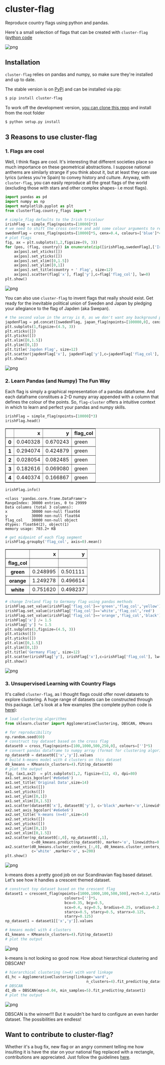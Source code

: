 
# cluster-flag

Reproduce country flags using python and pandas.

Here's a small selection of flags that can be created with ``cluster-flag`` ([python code]([here](https://github.com/dashee87/cluster-flag/tree/master/example/six_classic_flags.py))

![png](examples/six_classic_flags.png)

## Installation

``cluster-flag`` relies on pandas and numpy, so make sure they're installed and up to date.

The stable version is on [PyPi](https://pypi.python.org/pypi/cluster-flag/0.1.0) and can be installed via pip:
```bash
$ pip install cluster-flag
```

To work off the development version, [you can clone this repo](https://help.github.com/articles/cloning-a-repository/) and install from the root folder

```bash
$ python setup.py install
```

## 3 Reasons to use cluster-flag

### 1. Flags are cool

Well, I think flags are cool. It's interesting that different societies place so much importance on these geometrical abstractions. I suppose national anthems are similarly strange if you think about it, but at least they can use lyrics (unless you're Spain) to convey history and culture. Anyway, with ``cluster-flag``, you can easily reproduce all the great flags of the world (excluding those with stars and other complex shapes- i.e most flags).


```python
import pandas as pd
import numpy as np
import matplotlib.pyplot as plt
from clusterflag.country_flags import *

# simple_flag defaults to the Irish tricolour
irishFlag = simple_flag(npoints=[10000]*3)
# we need to shift the cross centre and add some colour arguments to recreate the Swedish flag
swedenFlag = cross_flag(npoints=[10000]*5, cenx=0.4, colours=['blue']*4 + ['yellow'])
# plot flags
fig, ax = plt.subplots(1,2,figsize=(9, 3))
for (pos, (flag, country)) in enumerate(zip([irishFlag,swedenFlag],['Ireland', 'Sweden'])):
    ax[pos].set_xticks([])
    ax[pos].set_yticks([])
    ax[pos].set_xlim([0,1.5])
    ax[pos].set_ylim([0,1])
    ax[pos].set_title(country + ' Flag', size=12)
    ax[pos].scatter(flag['x'], flag['y'],c=flag['flag_col'], lw=0)
plt.show()

```


![png](examples/ireland_sweden.png)


You can also use ``cluster-flag`` to invent flags that really should exist. Get ready for the inevitable political union of Sweden and Japan by pledging your allegiance to the flag of Japden (aka Swepan).


```python
# the second value in the array is 0, as we don't want any background points in the Japan flag
japdenFlag = pd.concat([swedenFlag, japan_flag(npoints=[100000,0], cenx=0.4)])
plt.subplots(1,figsize=(4.5, 3))
plt.xticks([])
plt.yticks([])
plt.xlim([0,1.5])
plt.ylim([0,1])
plt.title('Japden Flag', size=12)
plt.scatter(japdenFlag['x'], japdenFlag['y'],c=japdenFlag['flag_col'], lw=0)
plt.show()
```


![png](examples/japden_swepan.png)


### 2. Learn Pandas (and Numpy) The Fun Way

Each flag is simply a graphical representation of a pandas dataframe. And each dataframe constitues a 2-D numpy array appended with a column that defines the colour of the points. So, ``flag-cluster`` offers a intuitive context in which to learn and perfect your pandas and numpy skills.


```python
irishFlag = simple_flag(npoints=[10000]*3)
irishFlag.head()
```




<div>
<table border="1" class="dataframe">
  <thead>
    <tr style="text-align: right;">
      <th></th>
      <th>x</th>
      <th>y</th>
      <th>flag_col</th>
    </tr>
  </thead>
  <tbody>
    <tr>
      <th>0</th>
      <td>0.040328</td>
      <td>0.670243</td>
      <td>green</td>
    </tr>
    <tr>
      <th>1</th>
      <td>0.294074</td>
      <td>0.424879</td>
      <td>green</td>
    </tr>
    <tr>
      <th>2</th>
      <td>0.028054</td>
      <td>0.082485</td>
      <td>green</td>
    </tr>
    <tr>
      <th>3</th>
      <td>0.182616</td>
      <td>0.069080</td>
      <td>green</td>
    </tr>
    <tr>
      <th>4</th>
      <td>0.440374</td>
      <td>0.166867</td>
      <td>green</td>
    </tr>
  </tbody>
</table>
</div>




```python
irishFlag.info()
```

    <class 'pandas.core.frame.DataFrame'>
    RangeIndex: 30000 entries, 0 to 29999
    Data columns (total 3 columns):
    x           30000 non-null float64
    y           30000 non-null float64
    flag_col    30000 non-null object
    dtypes: float64(2), object(1)
    memory usage: 703.2+ KB
    


```python
# get midpoint of each flag segment
irishFlag.groupby('flag_col', axis=0).mean()
```




<div>
<table border="1" class="dataframe">
  <thead>
    <tr style="text-align: right;">
      <th></th>
      <th>x</th>
      <th>y</th>
    </tr>
    <tr>
      <th>flag_col</th>
      <th></th>
      <th></th>
    </tr>
  </thead>
  <tbody>
    <tr>
      <th>green</th>
      <td>0.248995</td>
      <td>0.501111</td>
    </tr>
    <tr>
      <th>orange</th>
      <td>1.249278</td>
      <td>0.496614</td>
    </tr>
    <tr>
      <th>white</th>
      <td>0.751620</td>
      <td>0.498237</td>
    </tr>
  </tbody>
</table>
</div>




```python
# change Ireland flag to Germany flag using pandas methods
irishFlag.set_value(irishFlag['flag_col']=='green','flag_col','yellow')
irishFlag.set_value(irishFlag['flag_col']=='white','flag_col','red')
irishFlag.set_value(irishFlag['flag_col']=='orange','flag_col','black')
irishFlag['x'] /= 1.5
irishFlag['y'] *= 1.5
plt.subplots(1,figsize=(4.5, 3))
plt.xticks([])
plt.yticks([])
plt.xlim([0,1.5])
plt.ylim([0,1])
plt.title('Germany Flag', size=12)
plt.scatter(irishFlag['y'], irishFlag['x'],c=irishFlag['flag_col'], lw=0)
plt.show()
```


![png](examples/ireland_germany.png)


### 3. Unsupervised Learning with Country Flags

It's called ``cluster-flag``, as I thought flags could offer novel datasets to explore clustering. A huge range of datasets can be constructed through this package. Let's look at a few examples (the complete python code is [here](https://github.com/dashee87/cluster-flag/tree/master/example/kmeans_hc_dbscan.py)):


```python
# load clustering algorithms
from sklearn.cluster import AgglomerativeClustering, DBSCAN, KMeans

# for reproducibility
np.random.seed(60)
# construct toy dataset based on the cross flag
dataset0 = cross_flag(npoints=[100,1000,500,250,0], colours=['']*5)
# convert pandas dataframe to numpy array (format for clustering algorithms)
np_dataset0 = dataset0[['x','y']].values
# build k-means model with 4 clusters on this dataset
d0_kmeans = KMeans(n_clusters=4).fit(np_dataset0)
# plot the output
fig, (ax1,ax2)  = plt.subplots(1,2, figsize=(12, 4), dpi=80)
ax1.set_axis_bgcolor('#e6e6e6')
ax1.set_title('Original Data',size=14)
ax1.set_xticks([])
ax1.set_yticks([])
ax1.set_ylim([0,1])
ax1.set_xlim([0,1.5])
ax1.scatter(dataset0['x'], dataset0['y'], c='black',marker='o',linewidths=0.0)
ax2.set_axis_bgcolor('#e6e6e6')
ax2.set_title('k-means (n=4)',size=14)
ax2.set_xticks([])
ax2.set_yticks([])
ax2.set_ylim([0,1])
ax2.set_xlim([0,1.5])
ax2.scatter(np_dataset0[:,0], np_dataset0[:,1], 
            c=d0_kmeans.predict(np_dataset0), marker='o', linewidths=0.0)
ax2.scatter(d0_kmeans.cluster_centers_[:,0], d0_kmeans.cluster_centers_[:,1], 
            c='white' ,marker='o', s=200)
plt.show()
```


![png](examples/kmeans_easy.png)


k-means does a pretty good job on our Scandinavian flag based dataset. Let's see how it handles a crescent themed dataset.


```python
# construct toy dataset based on the crescent flag
dataset1 = crescent_flag(npoints=[1000,1000,100,500,500],rect=0.2,ratio=1.5,
                           colours=['']*5,
                           bcx=0.35, bcy=0.5, 
                           scx=0.4, scy=0.5, bradius=0.25, sradius=0.2, 
                           starcx=0.5, starcy=0.5, starrx=0.125, 
                           starry=0.125)
np_dataset1 = dataset1[['x','y']].values

# kmeans model with 4 clusters
d1_kmeans = KMeans(n_clusters=4).fit(np_dataset1)
# plot the output


```


![png](examples/kmeans_hard.png)


k-means is not looking so good now. How about hierarchical clustering and DBSCAN?


```python
# hierarchical clustering (n=4) with ward linkage
d1_hc = AgglomerativeClustering(linkage='ward',
                                     n_clusters=4).fit_predict(np_dataset1)
# DBSCAN
d1_db = DBSCAN(eps=0.04, min_samples=5).fit_predict(np_dataset1)
# plot the output

```


![png](examples/hc_dbscan.png)


DBSCAN is the winner!!! But it wouldn't be hard to configure an even harder dataset. The possibilities are endless!

## Want to contribute to cluster-flag?

Whether it's a bug fix, new flag or an angry comment telling me how insulting it is have the star on your national flag replaced with a rectangle, contributions are appreciated. Just follow the guidelines [here](https://github.com/dashee87/cluster-flag/blob/master/CONTRIBUTING.md).
